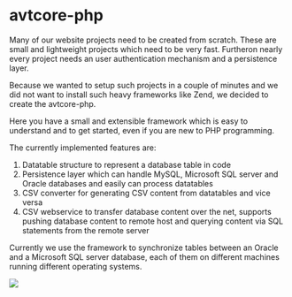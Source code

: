 avtcore-php
===========
Many of our website projects need to be created from scratch. These are small and lightweight projects which need to be very fast. Furtheron nearly every project needs an user authentication mechanism and a persistence layer.

Because we wanted to setup such projects in a couple of minutes and we did not want to install such heavy frameworks like Zend, we decided to create the avtcore-php.

Here you have a small and extensible framework which is easy to understand and to get started, even if you are new to PHP programming.

The currently implemented features are:

1. Datatable structure to represent a database table in code
2. Persistence layer which can handle MySQL, Microsoft SQL server and Oracle databases and easily can process datatables
3. CSV converter for generating CSV content from datatables and vice versa
4. CSV webservice to transfer database content over the net, supports pushing database content to remote host and querying content via SQL statements from the remote server

Currently we use the framework to synchronize tables between an Oracle and a Microsoft SQL server database, each of them on different machines running different operating systems.

<a href="http://avtnet.avorium.de:8111/viewType.html?buildTypeId=bt28&guest=1"><img src="http://avtnet.avorium.de:8111/app/rest/builds/buildType:(id:bt28)/statusIcon"/></a>

